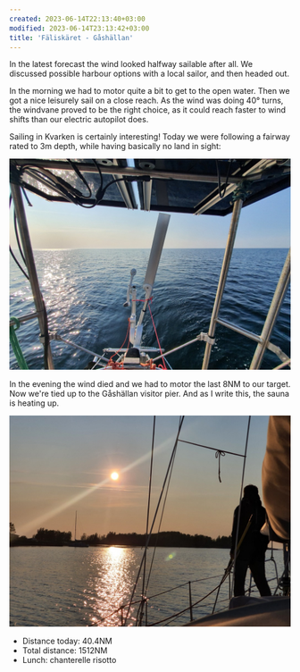 ```yaml
---
created: 2023-06-14T22:13:40+03:00
modified: 2023-06-14T23:13:42+03:00
title: 'Fäliskäret - Gåshällan'
---
```


In the latest forecast the wind looked halfway sailable after all. We discussed possible harbour options with a local sailor, and then headed out.

In the morning we had to motor quite a bit to get to the open water. Then we got a nice leisurely sail on a close reach. As the wind was doing 40° turns, the windvane proved to be the right choice, as it could reach faster to wind shifts than our electric autopilot does.

Sailing in Kvarken is certainly interesting! Today we were following a fairway rated to 3m depth, while having basically no land in sight:

![Image](../2023/27428e09b5c9818571acf204932682e3.jpg) 

In the evening the wind died and we had to motor the last 8NM to our target. Now we're tied up to the Gåshällan visitor pier. And as I write this, the sauna is heating up.

![Image](../2023/2a28e9d303f395fd8bb57ce8a30cf324.jpg) 

* Distance today: 40.4NM
* Total distance: 1512NM
* Lunch: chanterelle risotto
